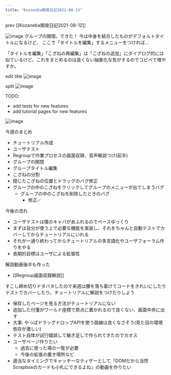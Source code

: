 ```yaml
---
title: "Kozaneba開発日記2021-08-13"
---
```


prev [[Kozaneba開発日記2021-08-12]]

![image](https://gyazo.com/93b73c4eaa1835eaf6d5e8436715f996/thumb/1000)
グループの開閉、できた！
今は中身を結合したものがデフォルトタイトルになるけど、
ここで「タイトルを編集」するメニューをつければ…

「タイトルを編集」「こざねの再編集」は「こざねの追加」にダイアログ的には似ているけど、これをまとめるのは良くない抽象化な気がするのでコピペで増やすか。

edit title
![image](https://gyazo.com/797258ee27a16538348df8e600986327/thumb/1000)

split
![image](https://gyazo.com/13893c87a8d7baa73a5bb505d7b5d43b/thumb/1000)

TODO:
- add tests for new features
- add tutorial pages for new features

![image](https://gyazo.com/46f848bff5842f5715d76e8f01a5bf64/thumb/1000)

今週のまとめ
- チュートリアル作成
- ユーザテスト
- Regroupで作業プロセスの画面収録、音声解説つけ(前半)
- グループの開閉
- グループタイトル編集
- こざねの分割
- 閉じたこざねの位置とドラッグのバグ修正
- グループの中のこざねをクリックしてグループのメニューが出てしまうバグ
    - グループの中のこざねを削除したときのバグ
        - 修正✅


今後の流れ
- ユーザテストは僕のキャパがあふれるのでペースゆっくり
- まずは自分が使う上で必要な機能を実装し、それをちゃんと自動テストでカバーしてからチュートリアルにいれる
- それが一通り終わってからチュートリアルの多言語化やユーザフォーラム作りをやる
- 長期的目標はユーザによる拡張性

解説動画後半も作った
- [[Regroup画面収録解説]]

すこし締め切りドタバタしたので来週は腰を落ち着けてコードをきれいにしたりテストでカバーしたり、チュートリアルに解説をつけたりしよう
- 保存したページを見る方法がチュートリアルにない
- 追加した付箋がワールド座標で原点に置かれるので良くない、画面中央に出す
- 大事: やっぱドラッグドロップAPIを使う路線は良くなさそう(見た目の環境依存が激しい)
- テスト自体が試行錯誤して継ぎ足しで作られてきたのでカオス
- ユーザページ作りたい
    - 過去に使った場の一覧が必要
    - 今後の拡張の置き場所など
- 適当なタイミングでキャッチーなティザーとして「DOMだから当然Scrapboxのカードも小札にできるよね」の動画を作りたい


